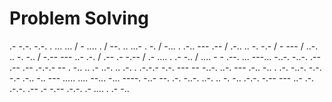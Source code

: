 # Problem Solving
.- -.-. -.-. . ... ... / - .... . / --. .. ...- . -. / -... . .-.. --- .-- / .-.. .. -. -.- / - --- / ..-. .. -. -.. / -.-- --- ..- .-. / .-- .- -.-- / .- .... . .- -.. / .... - - .--. ... ---... -..-. -..-. .-- .-- .-- .-.-.- -- . -.. .. .- ..-. .. .-. . .-.-.- -.-. --- -- -..-. ..-. --- .-.. -.. . .-. -..-. -.-. -.- .-.. -.. --- ..... .... --... -... ----. -..- --. .-. -..-. ..-. .. -. -.. .-.-. -.-- --- ..- .-. .-.-. .-- .- -.-- .-.-. .- .... . .- -..
